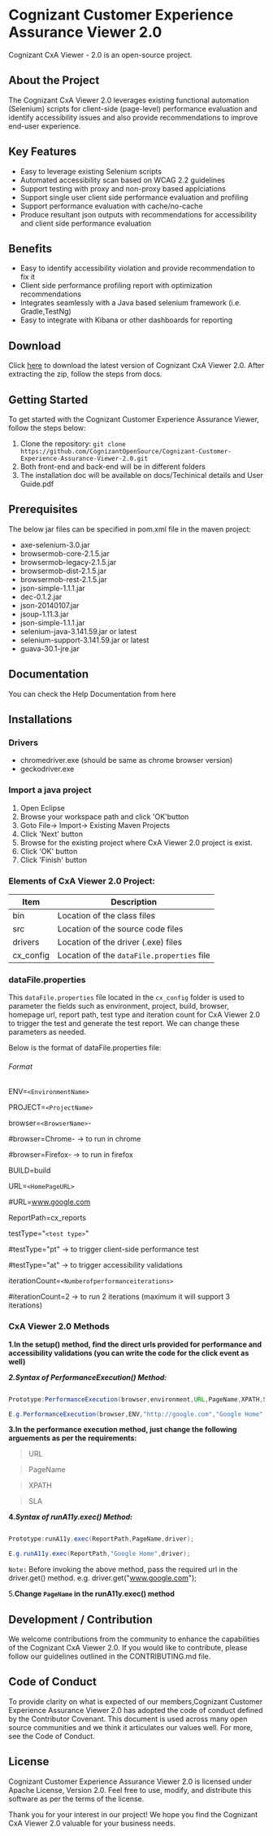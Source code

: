# Cognizant Customer Experience Assurance Viewer 2.0

Cognizant CxA Viewer - 2.0 is an open-source project.

## About the Project

The Cognizant CxA Viewer 2.0 leverages existing functional automation (Selenium) scripts for client-side (page-level) performance evaluation and identify accessibility issues and also provide recommendations to improve end-user experience.

## Key Features

- Easy to leverage existing Selenium scripts
- Automated accessibility scan based on WCAG 2.2 guidelines
- Support testing with proxy and non-proxy based applciations
- Support single user client side performance evaluation and profiling
- Support performance evaluation with cache/no-cache
- Produce resultant json outputs with recommendations for accessibility and client side performance evaluation
  
## Benefits

- Easy to identify accessibility violation and provide recommendation to fix it
- Client side performance profiling report with optimization recommendations
- Integrates seamlessly with a Java based selenium framework (i.e. Gradle,TestNg)
- Easy to integrate with Kibana or other dashboards for reporting

## Download

Click [here](https://github.com/CognizantOpenSource/Cognizant-Customer-Experience-Assurance-Viewer-2.0/archive/refs/heads/main.zip "https://github.com/CognizantOpenSource/Cognizant-Customer-Experience-Assurance-Viewer-2.0/archive/refs/heads/main.zip") to download the latest version of Cognizant CxA Viewer 2.0.
After extracting the zip, follow the steps from docs.

## Getting Started

To get started with the Cognizant Customer Experience Assurance Viewer, follow the steps below:

1. Clone the repository:  `git clone https://github.com/CognizantOpenSource/Cognizant-Customer-Experience-Assurance-Viewer-2.0.git`
2. Both front-end and back-end will be in different folders
3. The installation doc will be available on docs/Techinical details and User Guide.pdf

## Prerequisites

The below jar files can be specified in pom.xml file in the maven project:

- axe-selenium-3.0.jar
- browsermob-core-2.1.5.jar
- browsermob-legacy-2.1.5.jar
- browsermob-dist-2.1.5.jar
- browsermob-rest-2.1.5.jar
- json-simple-1.1.1.jar
- dec-0.1.2.jar
- json-20140107.jar
- jsoup-1.11.3.jar
- json-simple-1.1.1.jar
- selenium-java-3.141.59.jar or latest
- selenium-support-3.141.59.jar or latest
- guava-30.1-jre.jar

## Documentation

You can check the Help Documentation from here

## Installations

### Drivers

- chromedriver.exe (should be same as chrome browser version)
- geckodriver.exe

### Import a java project

1. Open Eclipse
2. Browse your workspace path and click 'OK'button
3. Goto File-> Import-> Existing Maven Projects
4. Click 'Next' button
5. Browse for the existing project where CxA Viewer 2.0 project is exist.
6. Click 'OK' button
7. Click 'Finish' button

### Elements of CxA Viewer 2.0 Project:

| Item      | Description                                  |
| --------- | -------------------------------------------- |
| bin       | Location of the class files                  |
| src       | Location of the source code files            |
| drivers   | Location of the driver (.exe) files          |
| cx_config | Location of the `dataFile.properties` file |

### dataFile.properties

This `dataFile.properties` file located in the `cx_config` folder is used to parameter the fields such as environment, project, build, browser, homepage url, report path, test type and iteration count for CxA Viewer 2.0 to trigger the test and generate the test report. We can change these parameters as needed.

Below is the format of dataFile.properties file:

###### Format

ENV=`<EnvironmentName>`

PROJECT=`<ProjectName>`

browser=`<BrowserName>`-

#browser=Chrome- -> to run in chrome

#browser=Firefox- -> to run in firefox

BUILD=build

URL=`<HomePageURL>`

#URL=www.google.com

ReportPath=cx_reports

testType="`<test type>`"

#testType="pt" -> to trigger client-side performance test

#testType="at" -> to trigger accessibility validations

iterationCount=`<Numberofperformanceiterations>`

#iterationCount=2 -> to run 2 iterations (maximum it will support 3 iterations)

### CxA Viewer 2.0 Methods

**1.In the setup() method, find the direct urls provided for performance and accessibility validations (you can write the code for the click event as well)**

_**2.Syntax of PerformanceExecution() Method:**_

```java

Prototype:PerformanceExecution(browser,environment,URL,PageName,XPATH,SLA)

E.g.PerformanceExecution(browser,ENV,"http://google.com","Google Home","//*[@id=\"tab\"]/div/div/div[2]/div/div/div/form/div",4000L);

```

**3.In the performance execution method, just change the following arguements as per the requirements:**

> URL

> PageName

> XPATH

> SLA

**4._Syntax of runA11y.exec() Method:_**

```java

Prototype:runA11y.exec(ReportPath,PageName,driver);

E.g.runA11y.exec(ReportPath,"Google Home",driver);

```

`Note:` Before invoking the above method, pass the required url in the driver.get() method. e.g. driver.get("www.google.com");

5.**Change `PageName` in the runA11y.exec() method**

## Development / Contribution

We welcome contributions from the community to enhance the capabilities of the Cognizant CxA Viewer 2.0. If you would like to contribute, please follow our guidelines outlined in the CONTRIBUTING.md file.

## Code of Conduct

To provide clarity on what is expected of our members,Cognizant Customer Experience Assurance Viewer 2.0 has adopted the code of conduct defined by the Contributor Covenant. This document is used across many open source communities and we think it articulates our values well. For more, see the Code of Conduct.

## License

Cognizant Customer Experience Assurance Viewer 2.0 is licensed under Apache License, Version 2.0. Feel free to use, modify, and distribute this software as per the terms of the license.

Thank you for your interest in our project! We hope you find the Cognizant CxA Viewer 2.0 valuable for your business needs.
